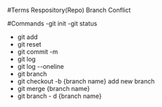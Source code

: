 #Terms
Respository(Repo)
Branch
Conflict

#Commands
-git init
-git status
- git add
- git reset
- git commit -m
- git log
- git log --oneline
- git branch
- git checkout -b {branch name}   add new branch
- git merge {branch name}
- git branch - d {branch name}